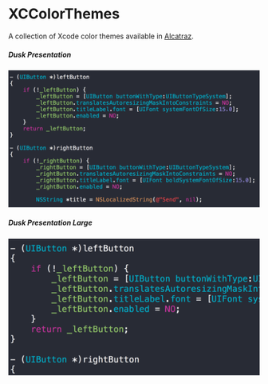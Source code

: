 # XCColorThemes

A collection of Xcode color themes available in [Alcatraz](http://alcatraz.io/).

##### Dusk Presentation
![Dusk Presentation](Screenshots/screenshot-dusk-presentation@2x.png)

##### Dusk Presentation Large
![Dusk Presentation Large](Screenshots/screenshot-dusk-presentation-large@2x.png)
